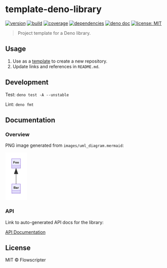 # template-deno-library

[![version](https://img.shields.io/github/v/release/flowscripter/template-deno-library?sort=semver)](https://github.com/flowscripter/template-deno-library/releases)
[![build](https://img.shields.io/github/workflow/status/flowscripter/template-deno-library/release-deno-library)](https://github.com/flowscripter/template-deno-library/actions/workflows/release-deno-library.yml)
[![coverage](https://codecov.io/gh/flowscripter/template-deno-library/branch/main/graph/badge.svg?token=EMFT2938ZF)](https://codecov.io/gh/flowscripter/template-deno-library)
[![dependencies](https://img.shields.io/endpoint?url=https%3A%2F%2Fdeno-visualizer.danopia.net%2Fshields%2Fupdates%2Fhttps%2Fraw.githubusercontent.com%2Fflowscripter%2Ftemplate-deno-library%2Fmain%2Fmod.ts)](https://github.com/flowscripter/template-deno-library/blob/main/deps.ts)
[![deno doc](https://doc.deno.land/badge.svg)](https://doc.deno.land/https/raw.githubusercontent.com/flowscripter/template-deno-library/main/mod.ts)
[![license: MIT](https://img.shields.io/github/license/flowscripter/template-deno-library)](https://github.com/flowscripter/template-deno-library/blob/main/LICENSE)

> Project template for a Deno library.

## Usage

1. Use as a
   [template](https://docs.github.com/en/github/creating-cloning-and-archiving-repositories/creating-a-repository-from-a-template)
   to create a new repository.
2. Update links and references in `README.md`.

## Development

Test: `deno test -A --unstable`

Lint: `deno fmt`

## Documentation

### Overview

PNG image generated from `images/uml_diagram.mermaid`:

![UML Diagram](images/uml_diagram.png "UML Diagram")

### API

Link to auto-generated API docs for the library:

[API Documentation](https://doc.deno.land/https/raw.githubusercontent.com/flowscripter/template-deno-library/main/mod.ts)

## License

MIT © Flowscripter
